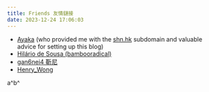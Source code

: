 ```yaml
---
title: Friends 友情鏈接
date: 2023-12-24 17:06:03
---
```

* [Ayaka](https://ayaka.shn.hk) (who provided me with the [shn.hk](https://shn.hk) subdomain and valuable advice for setting up this blog)
* [Hilário de Sousa (bambooradical)](https://hilario.bambooradical.com/)
* [gan6nei4 靳尼](https://kennethngan.com)
* [Henry_Wong](https://twitter.com/wong417)

a^b^